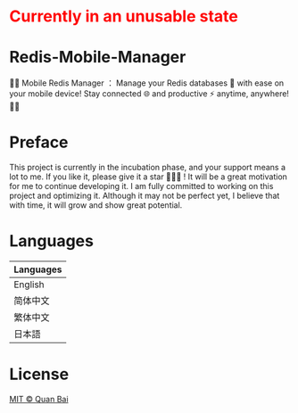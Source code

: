 # <font style="color:red" > Currently in an unusable state </font>

# Redis-Mobile-Manager
🚀🚀 Mobile Redis Manager ：  Manage your Redis databases 💾 with ease on your mobile device! Stay connected 🌐 and productive ⚡ anytime, anywhere! 🌟🎉


# Preface
This project is currently in the incubation phase, and your support means a lot to me. If you like it, please give it a star 🌟🌟🌟 ! It will be a great motivation for me to continue developing it.
I am fully committed to working on this project and optimizing it. Although it may not be perfect yet, I believe that with time, it will grow and show great potential.

# Languages

Languages |
------------|
English |
简体中文 |
繁体中文 |
日本語 |



# License
[MIT © Quan Bai](https://github.com/QuanBaia/redis_mobile_manager/blob/main/LICENSE)
